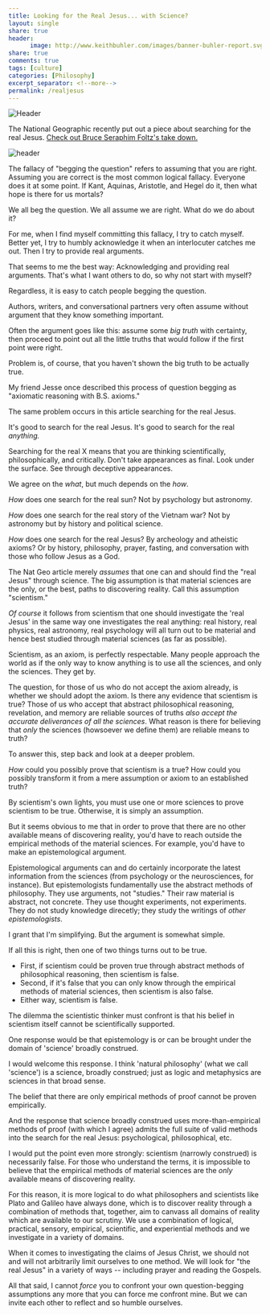 ```yaml
---
title: Looking for the Real Jesus... with Science?
layout: single
share: true
header:
      image: http://www.keithbuhler.com/images/banner-buhler-report.svg
share: true
comments: true
tags: [culture]
categories: [Philosophy]
excerpt_separator: <!--more-->
permalink: /realjesus
---
```


![Header](https://faithworkschildren.files.wordpress.com/2012/02/portrait-of-jesus-logo.jpg)

The National Geographic recently put out a piece about searching for the real Jesus.  [Check out Bruce Seraphim Foltz's take down.](http://anothercity.org/looking-for-the-real-jesus-try-the-gospels/)

![header](http://anothercity.org/wp-content/uploads/2017/12/real-jesus-250x367.png)


The fallacy of "begging the question" refers to assuming that you are right. Assuming you are correct is the most common logical fallacy. Everyone does it at some point. If Kant, Aquinas, Aristotle, and Hegel do it, then what hope is there for us mortals? 

We all beg the question. We all assume we are right. What do we do about it? 

For me, when I find myself committing this fallacy, I try to catch myself. Better yet, I try to humbly acknowledge it when an interlocuter catches me out. Then I try to provide real arguments. 

That seems to me the best way: Acknowledging and providing real arguments. That's what I want others to do, so why not start with myself? 

Regardless, it is easy to catch people begging the question. 

Authors, writers, and conversational partners very often assume without argument that they know something important.

Often the argument goes like this: assume some *big truth* with certainty, then proceed to point out all the little truths that would follow if the first point were right. 

Problem is, of course, that you haven't shown the big truth to be actually true. 

My friend Jesse once described this process of question begging as "axiomatic reasoning with B.S. axioms."

The same problem occurs in this article searching for the real Jesus. 

<!--more-->

It's good to search for the real Jesus. It's good to search for the real *anything.* 

Searching for the real X means that you are thinking scientifically, philosophically, and critically. Don't take appearances as final. Look under the surface. See through deceptive appearances. 

We agree on the *what*, but much depends on the *how*. 

*How* does one search for the real sun? Not by psychology but astronomy. 

*How* does one search for the real story of the Vietnam war? Not by astronomy but by history and political science. 

*How* does one search for the real Jesus? By archeology and atheistic axioms? Or by history, philosophy, prayer, fasting, and conversation with those who follow Jesus as a God. 

The Nat Geo article merely *assumes* that one can and should find the "real Jesus" through science. The big assumption is that material sciences are the only, or the best, paths to discovering reality. Call this assumption "scientism." 

*Of course* it follows from scientism that one should investigate the 'real Jesus' in the same way one investigates the real anything: real history, real physics, real astronomy, real psychology will all turn out to be material and hence best studied through material sciences (as far as possible). 

Scientism, as an axiom, is perfectly respectable. Many people approach the world as if the only way to know anything is to use all the sciences, and only the sciences. They get by. 

The question, for those of us who do not accept the axiom already, is whether we should adopt the axiom. Is there any evidence that scientism is true? Those of us who accept that abstract philosophical reasoning, revelation, and memory are reliable sources of truths *also accept the accurate deliverances of all the sciences*. What reason is there for believing that *only* the sciences (howsoever we define them) are reliable means to truth?

To answer this, step back and look at a deeper problem. 

*How* could you possibly prove that scientism is a true? How could you possibly transform it from a mere assumption or axiom to an established truth? 

By scientism's own lights, you must use one or more sciences to prove scientism to be true. Otherwise, it is simply an assumption. 

But it seems obvious to me that in order to prove that there are no other available means of discovering reality, you'd have to reach outside the empirical methods of the material sciences. For example, you'd have to make an epistemological argument. 

Epistemological arguments can and do certainly incorporate the latest information from the sciences (from psychology or the neurosciences, for instance). But epistemologists fundamentally use the abstract methods of philosophy.  They use arguments, not "studies." Their raw material is abstract, not concrete. They use thought experiments, not experiments. They do not study knowledge direcetly; they study the writings of *other epistemologists*. 

I grant that I'm simplifying. But the argument is somewhat simple. 

If all this is right, then one of two things turns out to be true. 


- First, if scientism could be proven true through abstract methods of philosophical reasoning, then scientism is false. 
- Second, if it's false that you can only know through the empirical methods of material sciences, then scientism is also false. 
- Either way, scientism is false. 

The dilemma the scientistic thinker must confront is that his belief in scientism itself cannot be scientifically supported. 

One response would be that epistemology is or can be brought under the domain of 'science' broadly construed. 

I would welcome this response. I think 'natural philosophy' (what we call 'science') is a science, broadly construed; just as logic and metaphysics are sciences in that broad sense. 


The belief that there are only empirical methods of proof cannot be proven empirically. 

And the response that science broadly construed uses more-than-empirical methods of proof (with which I agree) admits the full suite of valid methods into the search for the real Jesus: psychological, philosophical, etc. 

I would put the point even more strongly: scientism (narrowly construed) is necessarily false. For those who understand the terms, it is impossible to believe that the empirical methods of material sciences are the *only* available means of discovering reality. 

For this reason, it is more logical to do what philosophers and scientists like Plato and Galileo have always done, which is to discover reality through a combination of methods that, together, aim to canvass all domains of reality which are available to our scrutiny. We use a combination of logical, practical, sensory, empirical, scientific, and experiential methods and we investigate in a variety of domains. 

When it comes to investigating the claims of Jesus Christ, we should not and will not arbitrarily limit ourselves to one method. We will look for "the real Jesus" in a variety of ways -- including prayer and reading the Gospels. 

All that said, I cannot *force* you to confront your own question-begging assumptions any more that you can force me confront mine. But we can invite each other to reflect and so humble ourselves. 